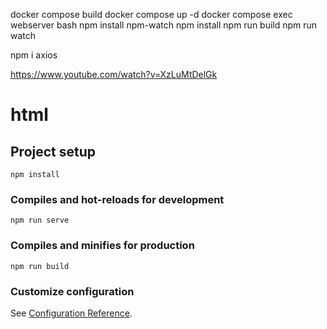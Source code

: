 docker compose build
docker compose up -d
docker compose exec webserver bash
npm install npm-watch
npm install
npm run build
npm run watch

npm i axios


https://www.youtube.com/watch?v=XzLuMtDelGk

# html

## Project setup
```
npm install
```

### Compiles and hot-reloads for development
```
npm run serve
```

### Compiles and minifies for production
```
npm run build
```

### Customize configuration
See [Configuration Reference](https://cli.vuejs.org/config/).
